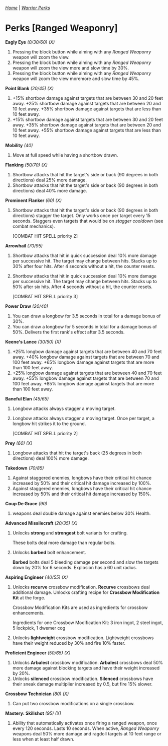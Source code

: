 _[Home](../)_ |
_[Warrior Perks](../warrior)_

# Perks [Ranged Weaponry]

**Eagly Eye** _(0/30/60) (X)_
1. Pressing the block button while aiming with any _Ranged Weaponry_ weapon will zoom the view.
2. Pressing the block button while aiming with any _Ranged Weaponry_ weapon will zoom the view more and slow time by 30%.
3. Pressing the block button while aiming with any _Ranged Weaponry_ weapon will zoom the view moremore and slow time by 45%.

**Point Blank** _(20/45) (X)_
1.  +15% shortbow damage against targets that are between 30 and 20 feet away. +25% shortbow damage against targets that are between 20 and 10 feet away. +35% shortbow damage against targets that are less than 10 feet away.
2.  +15% shortbow damage against targets that are between 30 and 20 feet away. +35% shortbow damage against targets that are between 20 and 10 feet away. +55% shortbow damage against targets that are less than 10 feet away.

**Mobility** _(40)_
1. Move at full speed while having a shortbow drawn.

**Flanking** _(50/70) (X)_
1. Shortbow attacks that hit the target's side or back (90 degrees in both directions) deal 25% more damage.
2. Shortbow attacks that hit the target's side or back (90 degrees in both directions) deal 40% more damage.

**Prominent Flanker** _(60) (X)_
1. Shortbow attacks that hit the target's side or back (90 degrees in both directions) stagger the target. Only works once per target every 15 seconds. Staggers even targets that would be on _stagger cooldown_ (see combat mechanics).

    [COMBAT HIT SPELL priority 2]

**Arrowhail** _(70/95)_
1. Shortbow attacks that hit in quick succession deal 10% more damage per successive hit. The target may change between hits. Stacks up to 30% after four hits. After 4 seconds without a hit, the counter resets.
2. Shortbow attacks that hit in quick succession deal 10% more damage per successive hit. The target may change between hits. Stacks up to 50% after six hits. After 4 seconds without a hit, the counter resets.

    [COMBAT HIT SPELL priority 3]

**Power Draw** _(20/40)_
1. You can draw a longbow for 3.5 seconds in total for a damage bonus of 30%.
2. You can draw a longbow for 5 seconds in total for a damage bonus of 50%. Delivers the first rank's effect after 3.5 seconds.

**Keene's Lance** _(30/50) (X)_
1. +25% longbow damage against targets that are between 40 and 70 feet away. +40%
    longbow damage against targets that are between 70 and 100 feet away. +65% longbow damage against targets that are more than 100 feet away.
2. +25% longbow damage against targets that are between 40 and 70 feet away. +55% longbow damage against targets that are between 70 and 100 feet away. +85% longbow damage against targets that are more than 100 feet away.

**Baneful Elan** _(45/65)_
1. Longbow attacks always stagger a moving target.
2. Longbow attacks always stagger a moving target. Once per target, a longbow hit strikes it to the ground.

    [COMBAT HIT SPELL priority 2]

**Prey** _(60) (X)_
1. Longbow attacks that hit the target's back (25 degrees in both directions) deal 100% more damage.

**Takedown** _(70/85)_
1. Against staggered enemies, longbows have their critical hit chance increased by 50% and their critical hit damage increased by 100%.
2. Against staggered enemies, longbows have their critical hit chance increased by 50% and their critical hit damage increased by 150%.

**Coup De Grace** _(90)_
1.  weapons deal double damage against enemies below 30% Health.

**Advanced Missilecraft** _(20/35) (X)_
1. Unlocks **strong** and **strongest** bolt variants for crafting.

    These bolts deal more damage than regular bolts.

2. Unlocks **barbed** bolt enhancement.

    **Barbed** bolts deal 5 bleeding damage per second and slow the targets down by 20% for 6 seconds. Explosion has a 60 unit radius.

**Aspiring Engineer** _(40/55) (X)_
1. Unlocks **recurve** crossbow modification. **Recurve** crossbows deal
    additional damage. Unlocks crafting recipe for **Crossbow Modification Kit**
    at the forge.

    Crossbow Modification Kits are used as ingredients for crossbow enhancements.

    Ingredients for one Crossbow Modification Kit: 3 iron ingot, 2 steel ingot, 5
        lockpick, 1 dwemer cog

2. Unlocks **lightweight** crossbow modification. Lightweight crossbows have their weight reduced by 30% and fire 10% faster.

**Proficient Engineer** _(50/65) (X)_
1. Unlocks **Arbalest** crossbow modification. **Arbalest** crossbows deal 50% more damage against blocking targets and have their weight increased by 20%.
2. Unlocks **silenced** crossbow modification. **Silenced** crossbows have their sneak damage multiplier increased by 0.5, but fire 15% slower.

**Crossbow Technician** _(80) (X)_
1. Can put two crossbow modifications on a single crossbow.

**Mastery: Skillshot** _(95) (X)_

1. Ability that automatically activates once firing a ranged weapon, once every 120 seconds. Lasts 10 seconds. When active, _Ranged Weaponry_ weapons deal 50% more damage and ragdoll targets at 10 feet range or less when at least half drawn.
